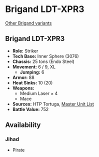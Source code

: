 # Brigand LDT-XPR3

[Other Brigand variants](../brigand.md)

## Brigand LDT-XPR3
- **Role:** Striker
- **Tech Base:** Inner Sphere (3076)
- **Chassis:** 25 tons (Endo Steel)
- **Movement:** 6 / 9, XL
  - **Jumping:** 6
- **Armor:** 88
- **Heat Sinks:** 10 (20)
- **Weapons:**
  - Medium Laser × 4
  - Mace
- **Sources:** HTP Tortuga, [Master Unit List](http://masterunitlist.info/Unit/Details/7315/brigand-ldt-xpr3)
- **Battle Value:** 752

## Availability

### Jihad
- Pirate

